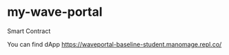 # my-wave-portal
 Smart Contract 
 
 You can find dApp https://waveportal-baseline-student.manomage.repl.co/
